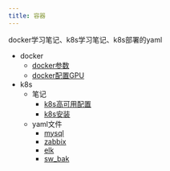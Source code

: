 ```yaml
---
title: 容器
---
```

docker学习笔记、k8s学习笔记、k8s部署的yaml
- docker
  - [docker参数](./docker/1.docker参数.md)
  - [docker配置GPU](./docker/2.docker配置GPU.md)
- k8s
  - 笔记
    - [k8s高可用配置](./k8s/note/1.k8s高可用配置.md)
    - [k8s安装](./k8s/note/2.k8s安装.md)
  - yaml文件
    - [mysql](./k8s/yaml/1.mysql.md)
    - [zabbix](./k8s/yaml/2.zabbix.md)
    - [elk](./k8s/yaml/3.elk.md)
    - [sw_bak](./k8s/yaml/4.sw_bak.md)
